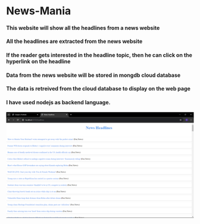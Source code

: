 # News-Mania
#### This website will show all the headlines from a news website
#### All the headlines are extracted from the news website
#### If the reader gets interested in the headline topic, then he can click on the hyperlink on the headline
#### Data from the news website will be stored in mongdb cloud database
#### The data is retreived from the cloud database to display on the web page
#### I have used nodejs as backend language.

![website Page](news-website.png)
